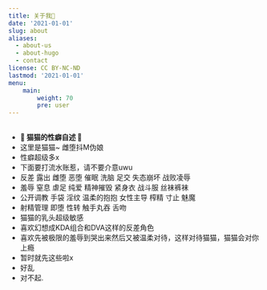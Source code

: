 ```yaml
---
title: 关于我🎀
date: '2021-01-01'
slug: about
aliases:
  - about-us
  - about-hugo
  - contact
license: CC BY-NC-ND
lastmod: '2021-01-01'
menu:
    main:
        weight: 70
        pre: user
---
```


## 

* **🎀 猫猫的性癖自述 🎀**
* 这里是猫猫~ 雌堕抖M伪娘
* 性癖超级多x
* 下面要打流水账惹，请不要介意uwu
* 反差 露出 雌堕 恶堕 催眠 洗脑 足交 失态崩坏 战败凌辱
* 羞辱 窒息 虐足 纯爱 精神摧毁 紧身衣 战斗服 丝袜裤袜
* 公开调教 手袋 淫纹 温柔的抱抱 女性主导 榨精 寸止 魅魔
* 射精管理 即堕 性转 触手丸吞 舌吻
* 猫猫的乳头超级敏感
* 喜欢幻想成KDA组合和DVA这样的反差角色
* 喜欢先被极限的羞辱到哭出来然后又被温柔对待，这样对待猫猫，猫猫会对你上瘾
* 暂时就先这些啦x
* 好乱
* 对不起.
